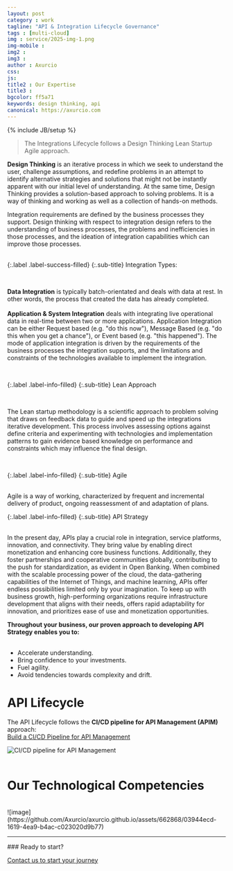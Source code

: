 ```yaml
---
layout: post
category : work
tagline: "API & Integration Lifecycle Governance"
tags : [multi-cloud]
img : service/2025-img-1.png
img-mobile : 
img2 : 
img3 : 
author : Axurcio
css: 
js: 
title2 : Our Expertise
title3 : 
bgcolor: ff5a71
keywords: design thinking, api
canonical: https://axurcio.com
---
```

{% include JB/setup %}

> The Integrations Lifecycle follows a Design Thinking Lean Startup Agile approach.

<!--more-->

**Design Thinking** is an iterative process in which we seek to understand the user, challenge assumptions, and redefine problems in an attempt to identify alternative strategies and solutions that might not be instantly apparent with our initial level of understanding. At the same time, Design Thinking provides a solution-based approach to solving problems. It is a way of thinking and working as well as a collection of hands-on methods.

Integration requirements are defined by the business processes they support. Design thinking with respect to integration design refers to the understanding of business processes, the problems and inefficiencies in those processes, and the ideation of integration capabilities which can improve those processes.  
<br />     

{:.label .label-success-filled}
{:.sub-title}
Integration Types:

<br />     

**Data Integration** is typically batch-orientated and deals with data at rest. In other words, the process that created the data has already completed.    
<br /> 
**Application & System Integration** deals with integrating live operational data in real-time between two or more applications. Application Integration can be either Request based (e.g. "do this now"), Message Based (e.g. "do this when you get a chance"), or Event based (e.g. "this happened"). The mode of application integration is driven by the requirements of the business processes the integration supports, and the limitations and constraints of the technologies available to implement the integration.    

<br />     

{:.label .label-info-filled}
{:.sub-title}
Lean Approach    

<br />     

The Lean startup methodology is a scientific approach to problem solving that draws on feedback data to guide and speed up the integrations iterative development. This process involves assessing options against define criteria and experimenting with technologies and implementation patterns to gain evidence based knowledge on performance and constraints which may influence the final design.

<br />     

{:.label .label-info-filled}
{:.sub-title}
Agile  

<br />   
Agile is a way of working, characterized by frequent and incremental delivery of product, ongoing reassessment of and adaptation of plans.  
<br />     

{:.label .label-info-filled}
{:.sub-title}
API Strategy    

<br />   
In the present day, APIs play a crucial role in integration, service platforms, innovation, and connectivity. They bring value by enabling direct monetization and enhancing core business functions. Additionally, they foster partnerships and cooperative communities globally, contributing to the push for standardization, as evident in Open Banking. When combined with the scalable processing power of the cloud, the data-gathering capabilities of the Internet of Things, and machine learning, APIs offer endless possibilities limited only by your imagination. To keep up with business growth, high-performing organizations require infrastructure development that aligns with their needs, offers rapid adaptability for innovation, and prioritizes ease of use and monetization opportunities.    

<br />     

**Throughout your business, our proven approach to developing API Strategy enables you to:**    
<br />     

* Accelerate understanding.   
* Bring confidence to your investments.   
* Fuel agility.    
* Avoid tendencies towards complexity and drift.  

# API Lifecycle

The API Lifecycle follows the **CI/CD pipeline for API Management (APIM)** approach:  
[Build a CI/CD Pipeline for API Management](https://azure.microsoft.com/en-au/blog/build-a-ci-cd-pipeline-for-api-management/)

<img alt="CI/CD pipeline for API Management" src="https://github.com/user-attachments/assets/0306c750-7996-4e51-b668-a06ec98cf429" />

<br/>
<br/>

# Our Technological Competencies
<br />    
![image](https://github.com/Axurcio/axurcio.github.io/assets/662868/03944ecd-1619-4ea9-b4ac-c023020d9b77)

<br />    
<hr />
### Ready to start?  

[Contact us to start your journey](/contact)